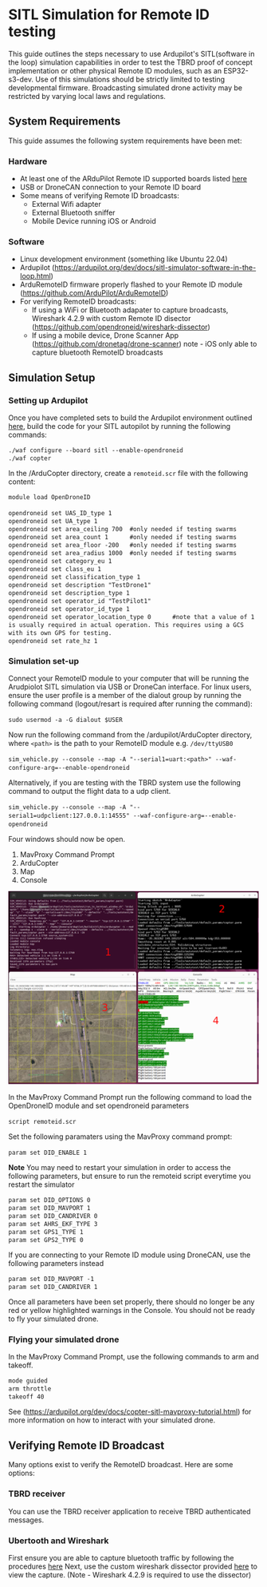 # SITL Simulation for Remote ID testing
This guide outlines the steps necessary to use Ardupilot's SITL(software in the loop) simulation capabilities in order to test the TBRD proof of concept implementation or other physical Remote ID modules, such as an ESP32-s3-dev.  Use of this simulations should be strictly limited to testing developmental firmware.  Broadcasting simulated drone activity may be restricted by varying local laws and regulations.

## System Requirements
This guide assumes the following system requirements have been met:

### Hardware

- At least one of the ARduPilot Remote ID supported boards listed [here](https://github.com/ArduPilot/ArduRemoteID)
- USB or DroneCAN connection to your Remote ID board
- Some means of verifying Remote ID broadcasts:
  - External Wifi adapter
  - External Bluetooth sniffer
  - Mobile Device running iOS or Android
 
### Software

- Linux development environment (something like Ubuntu 22.04)
- Ardupilot (https://ardupilot.org/dev/docs/sitl-simulator-software-in-the-loop.html) 
- ArduRemoteID firmware properly flashed to your Remote ID module (https://github.com/ArduPilot/ArduRemoteID)
- For verifying RemoteID broadcasts:
  - If using a WiFi or Bluetooth adapater to capture broadcasts, Wireshark 4.2.9 with custom Remote ID disector (https://github.com/opendroneid/wireshark-dissector)
  - If using a mobile device, Drone Scanner App (https://github.com/dronetag/drone-scanner) note - iOS only able to capture bluetooth RemoteID broadcasts

## Simulation Setup

### Setting up Ardupilot
Once you have completed sets to build the Ardupilot environment outlined [here](https://ardupilot.org/dev/docs/building-setup-linux.html#building-setup-linux), build the code for your SITL autopilot by running the following commands:

```
./waf configure --board sitl --enable-opendroneid
./waf copter
```

In the /ArduCopter directory, create a `remoteid.scr` file with the following content:

```
module load OpenDroneID

opendroneid set UAS_ID_type 1
opendroneid set UA_type 1
opendroneid set area_ceiling 700  #only needed if testing swarms
opendroneid set area_count 1      #only needed if testing swarms
opendroneid set area_floor -200   #only needed if testing swarms
opendroneid set area_radius 1000  #only needed if testing swarms
opendroneid set category_eu 1
opendroneid set class_eu 1
opendroneid set classification_type 1
opendroneid set description "TestDrone1"
opendroneid set description_type 1
opendroneid set operator_id "TestPilot1"
opendroneid set operator_id_type 1
opendroneid set operator_location_type 0      #note that a value of 1 is usually required in actual operation. This requires using a GCS with its own GPS for testing.
opendroneid set rate_hz 1
```

### Simulation set-up
Connect your RemoteID module to your computer that will be running the Arudpiolot SITL simulation via USB or DroneCan interface.  For linux users, ensure the user profile is a member of the dialout group by running the following command (logout/resart is required after running the command):

`sudo usermod -a -G dialout $USER`

Now run the following command from the /ardupilot/ArduCopter directory, where `<path>` is the path to your RemoteID module e.g. `/dev/ttyUSB0`

`sim_vehicle.py --console --map -A "--serial1=uart:<path>" --waf-configure-arg=--enable-opendroneid`

Alternatively, if you are testing with the TBRD system use the following command to output the flight data to a udp client.

`sim_vehicle.py --console --map -A "--serial1=udpclient:127.0.0.1:14555" --waf-configure-arg=--enable-opendroneid`

Four windows should now be open.

1. MavProxy Command Prompt
2. ArduCopter
3. Map
4. Console

![Ardupilot SITL Simulation](/docs/ArduPilotSimulation.png)

In the MavProxy Command Prompt run the following command to load the OpenDroneID module and set opendroneid parameters

`script remoteid.scr`

Set the following paramaters using the MavProxy command prompt:

`param set DID_ENABLE 1`

**Note**
You may need to restart your simulation in order to access the following parameters, but ensure to run the remoteid script everytime you restart the simulator

```
param set DID_OPTIONS 0
param set DID_MAVPORT 1
param set DID_CANDRIVER 0
param set AHRS_EKF_TYPE 3
param set GPS1_TYPE 1
param set GPS2_TYPE 0
```
If you are connecting to your Remote ID module using DroneCAN, use the following parameters instead

```
param set DID_MAVPORT -1
param set DID_CANDRIVER 1
```

Once all parameters have been set properly, there should no longer be any red or yellow highlighted warnings in the Console.  You should not be ready to fly your simulated drone.

### Flying your simulated drone
In the MavProxy Command Prompt, use the following commands to arm and takeoff.

```
mode guided
arm throttle
takeoff 40
```
See (https://ardupilot.org/dev/docs/copter-sitl-mavproxy-tutorial.html) for more information on how to interact with your simulated drone.

## Verifying Remote ID Broadcast
Many options exist to verify the RemoteID broadcast. Here are some options:

### TBRD receiver
You can use the TBRD receiver application to receive TBRD authenticated messages.

### Ubertooth and Wireshark
First ensure you are able to capture bluetooth traffic by following the procedures [here](https://ubertooth.readthedocs.io/en/latest/capturing_BLE_Wireshark.html)
Next, use the custom wireshark dissector provided [here](https://github.com/opendroneid/wireshark-dissector) to view the capture. (Note - Wireshark 4.2.9 is required to use the dissector)

